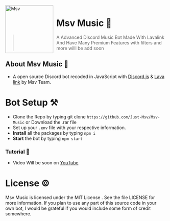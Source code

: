 <img width="150" height="150" align="left" style="float: left; margin: 0 10px 0 0;" alt="Msv" src="https://media.discordapp.net/attachments/840903410655166464/853924889333727242/circle-cropped_1.png?width=427&height=427"> 

# Msv Music 🎵
> A Advanced Discord Music Bot Made With Lavalink And  Have Many Premium Features with filters and more willl be add soon

## About Msv Music 🚧

- A open source Discord bot recoded in JavaScript with [Discord.js](https://discord.js.org/#/) & [Lava link](https://www.npmjs.com/package/lavalink) by Msv Team.



# Bot Setup ⚒

- Clone the Repo by typing git clone `https://github.com/Just-Msv/Msv-Music` or Download the .rar file
- Set up your `.env` file with your respective information.
- **Install** all the packages by typing `npm i`
- **Start** the bot by typing `npm start`

### Tutorial 🎥

-  Video Will be soon on [YouTube](https://youtube.com/cwkhan)

# License ©

Msv Music is licensed under the MIT License . See the file LICENSE for more information. If you plan to use any part of this source code in your own bot, I would be grateful if you would include some form of credit somewhere.

